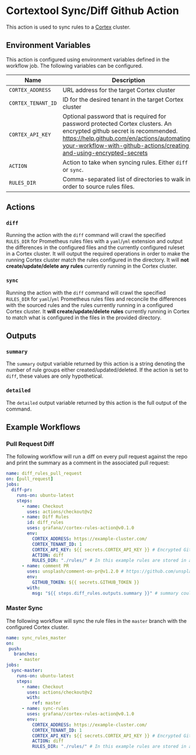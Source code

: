 # Cortextool Sync/Diff Github Action

This action is used to sync rules to a [Cortex](https://github.com/cortexproject/cortex) cluster.

## Environment Variables

This action is configured using environment variables defined in the workflow job. The following variables can be configured.

| Name               | Description                                                                                                                                                                                                                                | Required | Default |
| ------------------ | ------------------------------------------------------------------------------------------------------------------------------------------------------------------------------------------------------------------------------------------ | -------- | ------- |
| `CORTEX_ADDRESS`   | URL address for the target Cortex cluster                                                                                                                                                                                                  | `true`   | N/A     |
| `CORTEX_TENANT_ID` | ID for the desired tenant in the target Cortex cluster                                                                                                                                                                                     | `true`   | N/A     |
| `CORTEX_API_KEY`   | Optional password that is required for password protected Cortex clusters. An encrypted github secret is recommended. https://help.github.com/en/actions/automating-your-workflow-with-github-actions/creating-and-using-encrypted-secrets | `false`  | N/A     |
| `ACTION`           | Action to take when syncing rules. Either `diff` or `sync`.                                                                                                                                                                                | `false`  | `diff`  |
| `RULES_DIR`        | Comma-separated list of directories to walk in order to source rules files.                                                                                                                                                                | `false`  | `./`    |

## Actions

### `diff`

Running the action with the `diff` command will crawl the specified `RULES_DIR` for Prometheus rules files with a `yaml`/`yml` extension and output the differences in the configured files and the currently configured ruleset in a Cortex cluster. It will output the required operations in order to make the running Cortex cluster match the rules configured in the directory. It will **not create/update/delete any rules** currently running in the Cortex cluster.

### `sync`

Running the action with the `diff` command will crawl the specified `RULES_DIR` for `yaml`/`yml` Prometheus rules files and reconcile the differences with the sourced rules and the rules currently running in a configured Cortex cluster. It **will create/update/delete rules** currently running in Cortex to match what is configured in the files in the provided directory.

## Outputs

### `summary`

The `summary` output variable returned by this action is a string denoting the number of rule groups either created/updated/deleted. If the action is set to `diff`, these values are only hypothetical.

### `detailed`

The `detailed` output variable returned by this action is the full output of the command.

## Example Workflows

### Pull Request Diff

The following workflow will run a diff on every pull request against the repo and print the summary as a comment in the associated pull request:

```yaml
name: diff_rules_pull_request
on: [pull_request]
jobs:
  diff-pr:
    runs-on: ubuntu-latest
    steps:
      - name: Checkout
        uses: actions/checkout@v2
      - name: Diff Rules
        id: diff_rules
        uses: grafana//cortex-rules-action@v0.1.0
        env:
          CORTEX_ADDRESS: https://example-cluster.com/
          CORTEX_TENANT_ID: 1
          CORTEX_API_KEY: ${{ secrets.CORTEX_API_KEY }} # Encrypted Github Secret https://help.github.com/en/actions/automating-your-workflow-with-github-actions/creating-and-using-encrypted-secrets
          ACTION: diff
          RULES_DIR: "./rules/" # In this example rules are stored in a rules directory in the repo 
      - name: comment PR
        uses: unsplash/comment-on-pr@v1.2.0 # https://github.com/unsplash/comment-on-pr
        env:
          GITHUB_TOKEN: ${{ secrets.GITHUB_TOKEN }}
        with:
          msg: "${{ steps.diff_rules.outputs.summary }}" # summary could be replaced with detailed for a more granular view
```

### Master Sync

The following workflow will sync the rule files in the `master` branch with the configured Cortex cluster.

```yaml
name: sync_rules_master
on:
 push:
   branches:
     - master
jobs:
  sync-master:
    runs-on: ubuntu-latest
    steps:
      - name: Checkout
        uses: actions/checkout@v2
        with:
          ref: master
      - name: sync-rules
        uses: grafana//cortex-rules-action@v0.1.0
        env:
          CORTEX_ADDRESS: https://example-cluster.com/
          CORTEX_TENANT_ID: 1
          CORTEX_API_KEY: ${{ secrets.CORTEX_API_KEY }} # Encrypted Github Secret https://help.github.com/en/actions/automating-your-workflow-with-github-actions/creating-and-using-encrypted-secrets
          ACTION: diff
          RULES_DIR: "./rules/" # In this example rules are stored in a rules directory in the repo 
```
